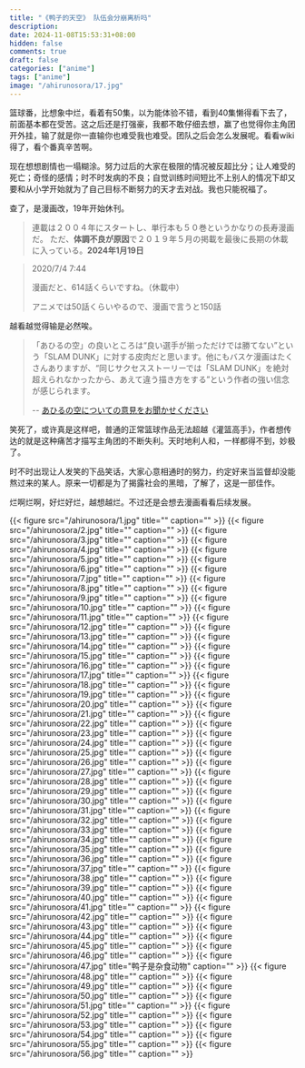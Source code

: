 ```yaml
---
title: "《鸭子的天空》 队伍会分崩离析吗"
description: 
date: 2024-11-08T15:53:31+08:00
hidden: false
comments: true
draft: false
categories: ["anime"]
tags: ["anime"]
image: "/ahirunosora/17.jpg"
---
```

篮球番，比想象中烂，看着有50集，以为能体验不错，看到40集懒得看下去了，前面基本都在受苦。这之后还是打强豪，我都不敢仔细去想，赢了也觉得你主角团开外挂，输了就是你一直输你也难受我也难受。团队之后会怎么发展呢。看看wiki得了，看个番真辛苦啊。

现在想想剧情也一塌糊涂。努力过后的大家在极限的情况被反超比分；让人难受的死亡；奇怪的感情；时不时发病的不良；自觉训练时间短比不上别人的情况下却又要和从小学开始就为了自己目标不断努力的天才去对战。我也只能祝福了。

查了，是漫画改，19年开始休刊。

> 連載は２００４年にスタートし、単行本も５０巻というかなりの長寿漫画だ。 ただ、**体調不良が原因**で２０１９年５月の掲載を最後に長期の休載に入っている。**2024年1月19日**

> 2020/7/4 7:44
>
> 漫画だと、614話くらいですね。（休載中）
>
> アニメでは50話くらいやるので、漫画で言うと150話

越看越觉得输是必然唉。

> 「あひるの空」の良いところは“良い選手が揃っただけでは勝てない”という「SLAM DUNK」に対する皮肉だと思います。他にもバスケ漫画はたくさんありますが、“同じサクセスストーリーでは「SLAM DUNK」を絶対超えられなかったから、あえて違う描き方をする”という作者の強い信念が感じられます。
>
> -- [あひるの空についての意見をお聞かせください](https://detail.chiebukuro.yahoo.co.jp/qa/question_detail/q1279803382)

笑死了，或许真是这样吧，普通的正常篮球作品无法超越《灌篮高手》，作者想传达的就是这种痛苦才描写主角团的不断失利。天时地利人和，一样都得不到，妙极了。

时不时出现让人发笑的下品笑话，大家心意相通时的努力，约定好来当监督却没能熬过来的某人。原来一切都是为了揭露社会的黑暗，了解了，这是一部佳作。

烂啊烂啊，好烂好烂，越想越烂。不过还是会想去漫画看看后续发展。

{{< figure src="/ahirunosora/1.jpg" title="" caption="" >}}
{{< figure src="/ahirunosora/2.jpg" title="" caption="" >}}
{{< figure src="/ahirunosora/3.jpg" title="" caption="" >}}
{{< figure src="/ahirunosora/4.jpg" title="" caption="" >}}
{{< figure src="/ahirunosora/5.jpg" title="" caption="" >}}
{{< figure src="/ahirunosora/6.jpg" title="" caption="" >}}
{{< figure src="/ahirunosora/7.jpg" title="" caption="" >}}
{{< figure src="/ahirunosora/8.jpg" title="" caption="" >}}
{{< figure src="/ahirunosora/9.jpg" title="" caption="" >}}
{{< figure src="/ahirunosora/10.jpg" title="" caption="" >}}
{{< figure src="/ahirunosora/11.jpg" title="" caption="" >}}
{{< figure src="/ahirunosora/12.jpg" title="" caption="" >}}
{{< figure src="/ahirunosora/13.jpg" title="" caption="" >}}
{{< figure src="/ahirunosora/14.jpg" title="" caption="" >}}
{{< figure src="/ahirunosora/15.jpg" title="" caption="" >}}
{{< figure src="/ahirunosora/16.jpg" title="" caption="" >}}
{{< figure src="/ahirunosora/17.jpg" title="" caption="" >}}
{{< figure src="/ahirunosora/18.jpg" title="" caption="" >}}
{{< figure src="/ahirunosora/19.jpg" title="" caption="" >}}
{{< figure src="/ahirunosora/20.jpg" title="" caption="" >}}
{{< figure src="/ahirunosora/21.jpg" title="" caption="" >}}
{{< figure src="/ahirunosora/22.jpg" title="" caption="" >}}
{{< figure src="/ahirunosora/23.jpg" title="" caption="" >}}
{{< figure src="/ahirunosora/24.jpg" title="" caption="" >}}
{{< figure src="/ahirunosora/25.jpg" title="" caption="" >}}
{{< figure src="/ahirunosora/26.jpg" title="" caption="" >}}
{{< figure src="/ahirunosora/27.jpg" title="" caption="" >}}
{{< figure src="/ahirunosora/28.jpg" title="" caption="" >}}
{{< figure src="/ahirunosora/29.jpg" title="" caption="" >}}
{{< figure src="/ahirunosora/30.jpg" title="" caption="" >}}
{{< figure src="/ahirunosora/31.jpg" title="" caption="" >}}
{{< figure src="/ahirunosora/32.jpg" title="" caption="" >}}
{{< figure src="/ahirunosora/33.jpg" title="" caption="" >}}
{{< figure src="/ahirunosora/34.jpg" title="" caption="" >}}
{{< figure src="/ahirunosora/35.jpg" title="" caption="" >}}
{{< figure src="/ahirunosora/36.jpg" title="" caption="" >}}
{{< figure src="/ahirunosora/37.jpg" title="" caption="" >}}
{{< figure src="/ahirunosora/38.jpg" title="" caption="" >}}
{{< figure src="/ahirunosora/39.jpg" title="" caption="" >}}
{{< figure src="/ahirunosora/40.jpg" title="" caption="" >}}
{{< figure src="/ahirunosora/41.jpg" title="" caption="" >}}
{{< figure src="/ahirunosora/42.jpg" title="" caption="" >}}
{{< figure src="/ahirunosora/43.jpg" title="" caption="" >}}
{{< figure src="/ahirunosora/44.jpg" title="" caption="" >}}
{{< figure src="/ahirunosora/45.jpg" title="" caption="" >}}
{{< figure src="/ahirunosora/46.jpg" title="" caption="" >}}
{{< figure src="/ahirunosora/47.jpg" title="鸭子是杂食动物" caption="" >}}
{{< figure src="/ahirunosora/48.jpg" title="" caption="" >}}
{{< figure src="/ahirunosora/49.jpg" title="" caption="" >}}
{{< figure src="/ahirunosora/50.jpg" title="" caption="" >}}
{{< figure src="/ahirunosora/51.jpg" title="" caption="" >}}
{{< figure src="/ahirunosora/52.jpg" title="" caption="" >}}
{{< figure src="/ahirunosora/53.jpg" title="" caption="" >}}
{{< figure src="/ahirunosora/54.jpg" title="" caption="" >}}
{{< figure src="/ahirunosora/55.jpg" title="" caption="" >}}
{{< figure src="/ahirunosora/56.jpg" title="" caption="" >}}
